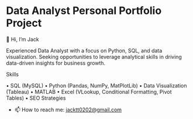 # Data Analyst Personal Portfolio Project 
👋 Hi, I’m Jack

Experienced Data Analyst with a focus on Python, SQL, and data visualization. Seeking opportunities to leverage analytical skills in driving data-driven insights for business growth.

Skills
 
•	SQL (MySQL)
•	Python (Pandas, NumPy, MatPlotLib)
•	Data Visualization (Tableau)
•	MATLAB
•	Excel (VLookup, Conditional Formatting, Pivot Tables)
•	SEO Strategies

- 📫 How to reach me: jacktt0202@gmail.com

<!---
July24th2014/July24th2014 is a ✨ special ✨ repository because its `README.md` (this file) appears on your GitHub profile.
You can click the Preview link to take a look at your changes.
--->
